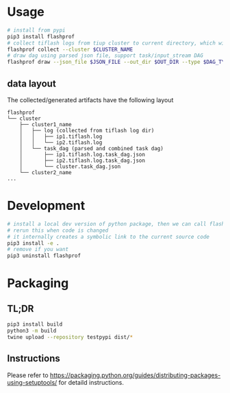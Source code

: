 # Usage

```bash
# install from pypi
pip3 install flashprof
# collect tiflash logs from tiup cluster to current directory, which will also be parsed to json
flashprof collect --cluster $CLUSTER_NAME
# draw dag using parsed json file, support task/input_stream DAG
flashprof draw --json_file $JSON_FILE --out_dir $OUT_DIR --type $DAG_TYPE
```

## data layout

The collected/generated artifacts have the following layout

```
flashprof
└── cluster
    ├── cluster1_name
    │   ├── log (collected from tiflash log dir)
    │   │   ├── ip1.tiflash.log
    │   │   └── ip2.tiflash.log
    │   └── task_dag (parsed and combined task dag)
    │       ├── ip1.tiflash.log.task_dag.json
    │       ├── ip2.tiflash.log.task_dag.json
    │       └── cluster.task_dag.json
    └── cluster2_name
...
```

# Development

```bash
# install a local dev version of python package, then we can call flashprof
# rerun this when code is changed
# it internally creates a symbolic link to the current source code
pip3 install -e .
# remove if you want
pip3 uninstall flashprof
```

# Packaging

## TL;DR

```bash
pip3 install build
python3 -m build
twine upload --repository testpypi dist/*
```

## Instructions

Please refer to https://packaging.python.org/guides/distributing-packages-using-setuptools/ for detaild instructions.
